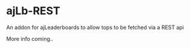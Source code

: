 # ajLb-REST
An addon for ajLeaderboards to allow tops to be fetched via a REST api

More info coming..
